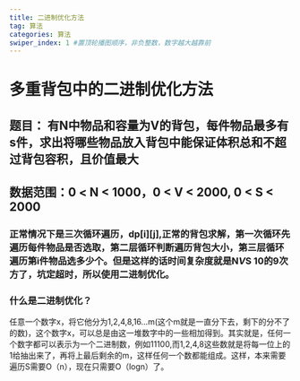 ```yaml
---
title: 二进制优化方法
tag: 算法
categories: 算法
swiper_index: 1 #置顶轮播图顺序，非负整数，数字越大越靠前
---
```

# 多重背包中的二进制优化方法

## 题目： 有N中物品和容量为V的背包，每件物品最多有s件，求出将哪些物品放入背包中能保证体积总和不超过背包容积，且价值最大

## 数据范围：0 < N < 1000，0 < V < 2000, 0 < S < 2000

### 正常情况下是三次循环遍历，dp[i][j],正常的背包求解，第一次循环先遍历每件物品是否选取，第二层循环判断遍历背包大小，第三层循环遍历第i件物品选多少个。但是这样的话时间复杂度就是N*V*S 10的9次方了，坑定超时，所以使用二进制优化。

### 什么是二进制优化？
任意一个数字x，将它他分为1,2,4,8,16...m(这个m就是一直分下去，剩下的分不了的数)，这个数字x，可以总是由这一堆数字中的一些相加得到。其实就是，任何一个数字都可以表示为一个二进制数，例如11100,而1,2,4,8这些数就是将每一位上的1给抽出来了，再将上最后剩余的m，这样任何一个数都能组成。这样，本来需要遍历S需要O（n），现在只需要O（logn）了。

